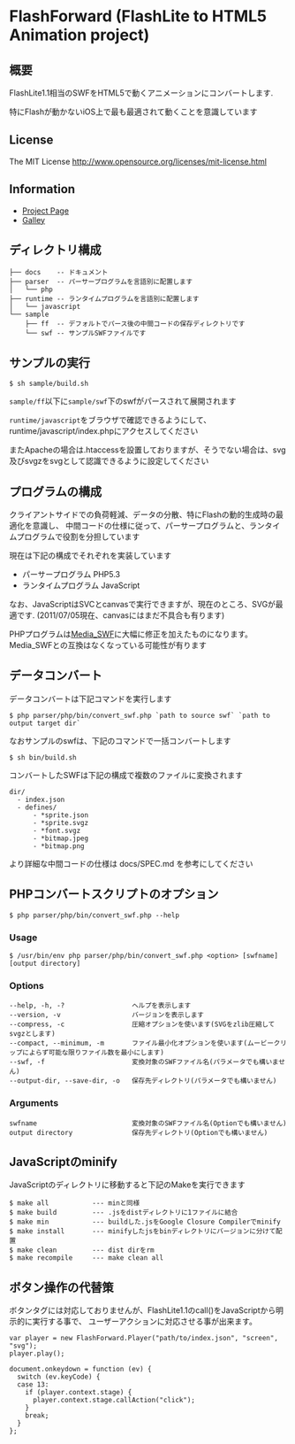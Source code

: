 FlashForward (FlashLite to HTML5 Animation project)
====================================

概要
------------------------------------

FlashLite1.1相当のSWFをHTML5で動くアニメーションにコンバートします. 

特にFlashが動かないiOS上で最も最適されて動くことを意識しています


License
------------------------------------

The MIT License
http://www.opensource.org/licenses/mit-license.html


Information
------------------------------------

- [Project Page](http://ken39arg.github.com/FlashForward/)
- [Galley](http://ken39arg.github.com/FlashForward/gallery.html)


ディレクトリ構成
------------------------------------

    ├── docs    -- ドキュメント
    ├── parser  -- パーサープログラムを言語別に配置します
    │   └── php
    ├── runtime -- ランタイムプログラムを言語別に配置します
    │   └── javascript
    └── sample
        ├── ff  -- デフォルトでパース後の中間コードの保存ディレクトリです
        └── swf -- サンプルSWFファイルです



サンプルの実行
------------------------------------
    
    $ sh sample/build.sh

`sample/ff`以下に`sample/swf`下のswfがパースされて展開されます

`runtime/javascript`をブラウザで確認できるようにして、runtime/javascript/index.phpにアクセスしてください

またApacheの場合は.htaccessを設置しておりますが、そうでない場合は、svg及びsvgzをsvgとして認識できるように設定してください



プログラムの構成
------------------------------------

クライアントサイドでの負荷軽減、データの分散、特にFlashの動的生成時の最適化を意識し、
中間コードの仕様に従って、パーサープログラムと、ランタイムプログラムで役割を分担しています

現在は下記の構成でそれぞれを実装しています

* パーサープログラム PHP5.3
* ランタイムプログラム JavaScript

なお、JavaScriptはSVCとcanvasで実行できますが、現在のところ、SVGが最適です. 
(2011/07/05現在、canvasにはまだ不具合も有ります)

PHPプログラムは[Media_SWF](https://github.com/ken39arg/Media_SWF)に大幅に修正を加えたものになります。
Media_SWFとの互換はなくなっている可能性が有ります



データコンバート
------------------------------------

データコンバートは下記コマンドを実行します

    $ php parser/php/bin/convert_swf.php `path to source swf` `path to output target dir`

なおサンプルのswfは、下記のコマンドで一括コンバートします

    $ sh bin/build.sh

コンバートしたSWFは下記の構成で複数のファイルに変換されます

    dir/
      - index.json
      - defines/
          - *sprite.json
          - *sprite.svgz
          - *font.svgz
          - *bitmap.jpeg
          - *bitmap.png

より詳細な中間コードの仕様は docs/SPEC.md を参考にしてください



PHPコンバートスクリプトのオプション
------------------------------------

    $ php parser/php/bin/convert_swf.php --help

### Usage

    $ /usr/bin/env php parser/php/bin/convert_swf.php <option> [swfname] [output directory]

### Options

    --help, -h, -?                 ヘルプを表示します
    --version, -v                  バージョンを表示します
    --compress, -c                 圧縮オプションを使います(SVGをzlib圧縮してsvgzとします)
    --compact, --minimum, -m       ファイル最小化オプションを使います(ムービークリップによらず可能な限りファイル数を最小にします)
    --swf, -f                      変換対象のSWFファイル名(パラメータでも構いません)
    --output-dir, --save-dir, -o   保存先ディレクトリ(パラメータでも構いません)

### Arguments

    swfname                        変換対象のSWFファイル名(Optionでも構いません)
    output directory               保存先ディレクトリ(Optionでも構いません)



JavaScriptのminify
------------------------------------

JavaScriptのディレクトリに移動すると下記のMakeを実行できます

    $ make all           --- minと同様
    $ make build         --- .jsをdistディレクトリに1ファイルに結合
    $ make min           --- buildした.jsをGoogle Closure Compilerでminify
    $ make install       --- minifyしたjsをbinディレクトリにバージョンに分けて配置
    $ make clean         --- dist dirをrm
    $ make recompile     --- make clean all



ボタン操作の代替策
------------------------------------

ボタンタグには対応しておりませんが、FlashLite1.1のcall()をJavaScriptから明示的に実行する事で、
ユーザーアクションに対応させる事が出来ます。


    var player = new FlashForward.Player("path/to/index.json", "screen", "svg");
    player.play();

    document.onkeydown = function (ev) {
      switch (ev.keyCode) {
      case 13:
        if (player.context.stage) {
          player.context.stage.callAction("click");
        }
        break;
      }
    };
